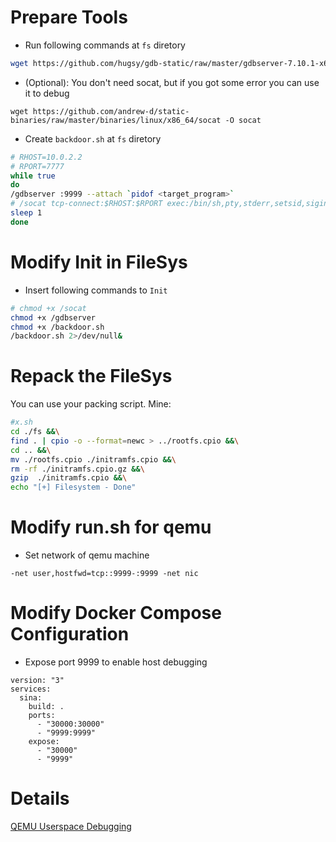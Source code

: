 # Prepare Tools
- Run following commands at `fs` diretory 
```bash
wget https://github.com/hugsy/gdb-static/raw/master/gdbserver-7.10.1-x64 -O gdbserver
```
- (Optional): You don't need socat, but if you got some error you can use it to debug
```
wget https://github.com/andrew-d/static-binaries/raw/master/binaries/linux/x86_64/socat -O socat
```

- Create `backdoor.sh` at `fs` diretory

```bash
# RHOST=10.0.2.2
# RPORT=7777
while true
do
/gdbserver :9999 --attach `pidof <target_program>`
# /socat tcp-connect:$RHOST:$RPORT exec:/bin/sh,pty,stderr,setsid,sigint,sane
sleep 1
done
``` 

# Modify Init in FileSys
- Insert following commands to `Init` 
```bash
# chmod +x /socat
chmod +x /gdbserver
chmod +x /backdoor.sh
/backdoor.sh 2>/dev/null&
```

# Repack the FileSys
You can use your packing script.
Mine:
```bash
#x.sh
cd ./fs &&\
find . | cpio -o --format=newc > ../rootfs.cpio &&\
cd .. &&\
mv ./rootfs.cpio ./initramfs.cpio &&\
rm -rf ./initramfs.cpio.gz &&\
gzip  ./initramfs.cpio &&\
echo "[+] Filesystem - Done"
```

# Modify run.sh for qemu
- Set network of qemu machine
```
-net user,hostfwd=tcp::9999-:9999 -net nic
``` 

# Modify Docker Compose Configuration
- Expose port 9999 to enable host debugging
```
version: "3"
services:
  sina:
    build: .
    ports:
      - "30000:30000"
      - "9999:9999"
    expose:
      - "30000"
      - "9999"

```

# Details
[QEMU Userspace Debugging](https://n132.github.io/2023/09/12/Debug-User-a-Space-Program-in-Qemu.html)
